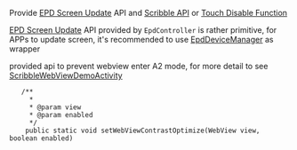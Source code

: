 Provide [EPD Screen Update](./EPD-Screen-Update.md) API and [Scribble API](./Scribble-API.md) or [Touch Disable Function](./EPD-Touch.md)


[EPD Screen Update](./EPD-Screen-Update.md) API provided by `EpdController` is rather primitive, for APPs to update screen, it's recommended to use [EpdDeviceManager](./EpdDeviceManager.md) as wrapper

provided api to prevent webview enter A2 mode, for more detail to see [ScribbleWebViewDemoActivity](../app/src/main/java/com/onyx/android/demo/ScribbleWebViewDemoActivity..java)
```
   /**
     * 
     * @param view
     * @param enabled
     */
    public static void setWebViewContrastOptimize(WebView view, boolean enabled)
```